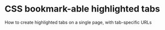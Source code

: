# CSS bookmark-able highlighted tabs

How to create highlighted tabs on a single page, with tab-specific URLs
